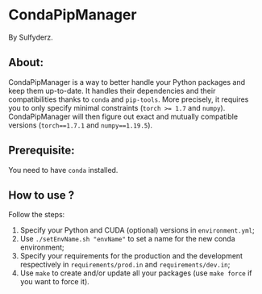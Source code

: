 # CondaPipManager
By Sulfyderz.

## About:
CondaPipManager is a way to better handle your Python packages and keep them up-to-date. It handles their dependencies and their compatibilities thanks to `conda` and `pip-tools`. More precisely, it requires you to only specify minimal constraints (`torch >= 1.7` and `numpy`). CondaPipManager will then figure out exact and mutually compatible versions (`torch==1.7.1` and `numpy==1.19.5`).

## Prerequisite:
You need to have `conda` installed.

## How to use ?
Follow the steps:
1. Specify your Python and CUDA (optional) versions in `environment.yml`;
2. Use `./setEnvName.sh "envName"` to set a name for the new conda environment;
3. Specify your requirements for the production and the development respectively in `requirements/prod.in` and `requirements/dev.in`;
4. Use `make` to create and/or update all your packages (use `make force` if you want to force it). 

